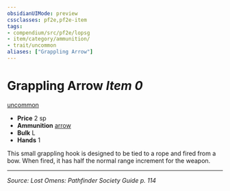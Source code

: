 ```yaml
---
obsidianUIMode: preview
cssclasses: pf2e,pf2e-item
tags:
- compendium/src/pf2e/lopsg
- item/category/ammunition/
- trait/uncommon
aliases: ["Grappling Arrow"]
---
```

# Grappling Arrow *Item 0*  
[uncommon](rules/traits/uncommon.md "Uncommon Rarity Trait")  

- **Price** 2 sp
- **Ammunition** [arrow](compendium/equipment/items/arrow.md)
- **Bulk** L
- **Hands** 1

This small grappling hook is designed to be tied to a rope and fired from a bow. When fired, it has half the normal range increment for the weapon.


---
*Source: Lost Omens: Pathfinder Society Guide p. 114*